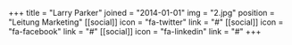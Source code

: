 +++
title = "Larry Parker"
joined = "2014-01-01"
img = "2.jpg"
position = "Leitung Marketing"
[[social]]
  icon = "fa-twitter"
  link = "#"
[[social]]
  icon = "fa-facebook"
  link = "#"
[[social]]
  icon = "fa-linkedin"
  link = "#"
+++
